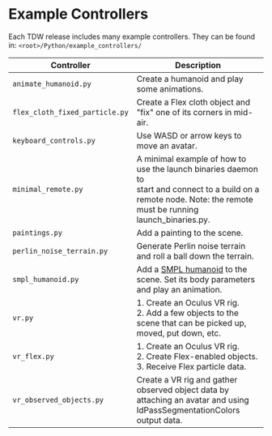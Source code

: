 # Example Controllers

Each TDW release includes many example controllers. They can be found in: `<root>/Python/example_controllers/`

| Controller | Description |
| --- | --- |
| `animate_humanoid.py` | Create a humanoid and play some animations. |
| `flex_cloth_fixed_particle.py` | Create a Flex cloth object and "fix" one of its corners in mid-air. |
| `keyboard_controls.py` | Use WASD or arrow keys to move an avatar. |
| `minimal_remote.py` | A minimal example of how to use the launch binaries daemon to<br>start and connect to a build on a remote node. Note: the remote<br>must be running launch_binaries.py. |
| `paintings.py` | Add a painting to the scene. |
| `perlin_noise_terrain.py` | Generate Perlin noise terrain and roll a ball down the terrain. |
| `smpl_humanoid.py` | Add a [SMPL humanoid](https://smpl.is.tue.mpg.de/en) to the scene. Set its body parameters and play an animation. |
| `vr.py` | 1. Create an Oculus VR rig.<br>2. Add a few objects to the scene that can be picked up, moved, put down, etc. |
| `vr_flex.py` | 1. Create an Oculus VR rig.<br>2. Create Flex-enabled objects.<br>3. Receive Flex particle data. |
| `vr_observed_objects.py` | Create a VR rig and gather observed object data by attaching an avatar and using IdPassSegmentationColors output data. |
